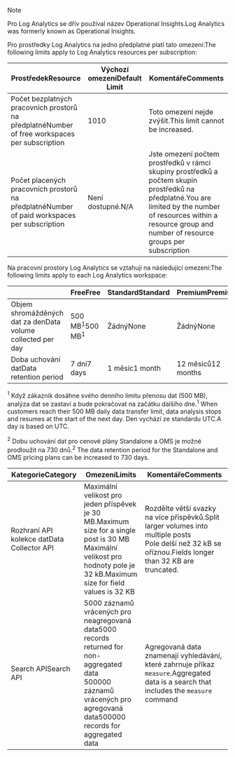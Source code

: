 
>[!NOTE]
><span data-ttu-id="de498-101">Pro Log Analytics se dřív používal název Operational Insights.</span><span class="sxs-lookup"><span data-stu-id="de498-101">Log Analytics was formerly known as Operational Insights.</span></span>
>
>

<span data-ttu-id="de498-102">Pro prostředky Log Analytics na jedno předplatné platí tato omezení:</span><span class="sxs-lookup"><span data-stu-id="de498-102">The following limits apply to Log Analytics resources per subscription:</span></span>

| <span data-ttu-id="de498-103">Prostředek</span><span class="sxs-lookup"><span data-stu-id="de498-103">Resource</span></span> | <span data-ttu-id="de498-104">Výchozí omezení</span><span class="sxs-lookup"><span data-stu-id="de498-104">Default Limit</span></span> | <span data-ttu-id="de498-105">Komentáře</span><span class="sxs-lookup"><span data-stu-id="de498-105">Comments</span></span>
| --- | --- | --- |
| <span data-ttu-id="de498-106">Počet bezplatných pracovních prostorů na předplatné</span><span class="sxs-lookup"><span data-stu-id="de498-106">Number of free workspaces per subscription</span></span> | <span data-ttu-id="de498-107">10</span><span class="sxs-lookup"><span data-stu-id="de498-107">10</span></span> | <span data-ttu-id="de498-108">Toto omezení nejde zvýšit.</span><span class="sxs-lookup"><span data-stu-id="de498-108">This limit cannot be increased.</span></span> |
| <span data-ttu-id="de498-109">Počet placených pracovních prostorů na předplatné</span><span class="sxs-lookup"><span data-stu-id="de498-109">Number of paid workspaces per subscription</span></span> | <span data-ttu-id="de498-110">Není dostupné.</span><span class="sxs-lookup"><span data-stu-id="de498-110">N/A</span></span> | <span data-ttu-id="de498-111">Jste omezení počtem prostředků v rámci skupiny prostředků a počtem skupin prostředků na předplatné.</span><span class="sxs-lookup"><span data-stu-id="de498-111">You are limited by the number of resources within a resource group and number of resource groups per subscription</span></span> | 


<span data-ttu-id="de498-112">Na pracovní prostory Log Analytics se vztahují na následující omezení:</span><span class="sxs-lookup"><span data-stu-id="de498-112">The following limits apply to each Log Analytics workspace:</span></span>

|  | <span data-ttu-id="de498-113">Free</span><span class="sxs-lookup"><span data-stu-id="de498-113">Free</span></span> | <span data-ttu-id="de498-114">Standard</span><span class="sxs-lookup"><span data-stu-id="de498-114">Standard</span></span> | <span data-ttu-id="de498-115">Premium</span><span class="sxs-lookup"><span data-stu-id="de498-115">Premium</span></span> | <span data-ttu-id="de498-116">Standalone</span><span class="sxs-lookup"><span data-stu-id="de498-116">Standalone</span></span> | <span data-ttu-id="de498-117">OMS</span><span class="sxs-lookup"><span data-stu-id="de498-117">OMS</span></span> |
| --- | --- | --- | --- | --- | --- |
| <span data-ttu-id="de498-118">Objem shromážděných dat za den</span><span class="sxs-lookup"><span data-stu-id="de498-118">Data volume collected per day</span></span> |<span data-ttu-id="de498-119">500 MB<sup>1</sup></span><span class="sxs-lookup"><span data-stu-id="de498-119">500 MB<sup>1</sup></span></span> |<span data-ttu-id="de498-120">Žádný</span><span class="sxs-lookup"><span data-stu-id="de498-120">None</span></span> |<span data-ttu-id="de498-121">Žádný</span><span class="sxs-lookup"><span data-stu-id="de498-121">None</span></span> | <span data-ttu-id="de498-122">Žádný</span><span class="sxs-lookup"><span data-stu-id="de498-122">None</span></span> | <span data-ttu-id="de498-123">Žádný</span><span class="sxs-lookup"><span data-stu-id="de498-123">None</span></span>
| <span data-ttu-id="de498-124">Doba uchování dat</span><span class="sxs-lookup"><span data-stu-id="de498-124">Data retention period</span></span> |<span data-ttu-id="de498-125">7 dní</span><span class="sxs-lookup"><span data-stu-id="de498-125">7 days</span></span> |<span data-ttu-id="de498-126">1 měsíc</span><span class="sxs-lookup"><span data-stu-id="de498-126">1 month</span></span> |<span data-ttu-id="de498-127">12 měsíců</span><span class="sxs-lookup"><span data-stu-id="de498-127">12 months</span></span> | <span data-ttu-id="de498-128">1 měsíc<sup>2</sup></span><span class="sxs-lookup"><span data-stu-id="de498-128">1 month<sup>2</sup></span></span> | <span data-ttu-id="de498-129">1 měsíc<sup>2</sup></span><span class="sxs-lookup"><span data-stu-id="de498-129">1 month <sup>2</sup></span></span>|

<span data-ttu-id="de498-130"><sup>1</sup> Když zákazník dosáhne svého denního limitu přenosu dat (500 MB), analýza dat se zastaví a bude pokračovat na začátku dalšího dne.</span><span class="sxs-lookup"><span data-stu-id="de498-130"><sup>1</sup> When customers reach their 500 MB daily data transfer limit, data analysis stops and resumes at the start of the next day.</span></span> <span data-ttu-id="de498-131">Den vychází ze standardu UTC.</span><span class="sxs-lookup"><span data-stu-id="de498-131">A day is based on UTC.</span></span>

<span data-ttu-id="de498-132"><sup>2</sup> Dobu uchování dat pro cenové plány Standalone a OMS je možné prodloužit na 730 dnů.</span><span class="sxs-lookup"><span data-stu-id="de498-132"><sup>2</sup> The data retention period for the Standalone and OMS pricing plans can be increased to 730 days.</span></span>

| <span data-ttu-id="de498-133">Kategorie</span><span class="sxs-lookup"><span data-stu-id="de498-133">Category</span></span> | <span data-ttu-id="de498-134">Omezení</span><span class="sxs-lookup"><span data-stu-id="de498-134">Limits</span></span> | <span data-ttu-id="de498-135">Komentáře</span><span class="sxs-lookup"><span data-stu-id="de498-135">Comments</span></span>
| --- | --- | --- |
| <span data-ttu-id="de498-136">Rozhraní API kolekce dat</span><span class="sxs-lookup"><span data-stu-id="de498-136">Data Collector API</span></span> | <span data-ttu-id="de498-137">Maximální velikost pro jeden příspěvek je 30 MB.</span><span class="sxs-lookup"><span data-stu-id="de498-137">Maximum size for a single post is 30 MB</span></span><br><span data-ttu-id="de498-138">Maximální velikost pro hodnoty pole je 32 kB.</span><span class="sxs-lookup"><span data-stu-id="de498-138">Maximum size for field values is 32 KB</span></span> | <span data-ttu-id="de498-139">Rozdělte větší svazky na více příspěvků.</span><span class="sxs-lookup"><span data-stu-id="de498-139">Split larger volumes into multiple posts</span></span><br><span data-ttu-id="de498-140">Pole delší než 32 kB se oříznou.</span><span class="sxs-lookup"><span data-stu-id="de498-140">Fields longer than 32 KB are truncated.</span></span> |
| <span data-ttu-id="de498-141">Search API</span><span class="sxs-lookup"><span data-stu-id="de498-141">Search API</span></span> | <span data-ttu-id="de498-142">5000 záznamů vrácených pro neagregovaná data</span><span class="sxs-lookup"><span data-stu-id="de498-142">5000 records returned for non-aggregated data</span></span><br><span data-ttu-id="de498-143">500000 záznamů vrácených pro agregovaná data</span><span class="sxs-lookup"><span data-stu-id="de498-143">500000 records for aggregated data</span></span> | <span data-ttu-id="de498-144">Agregovaná data znamenají vyhledávání, které zahrnuje příkaz `measure`.</span><span class="sxs-lookup"><span data-stu-id="de498-144">Aggregated data is a search that includes the `measure` command</span></span>
 
